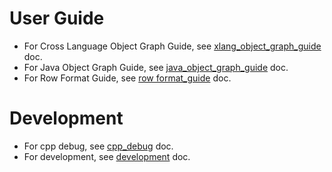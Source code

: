 # User Guide
- For Cross Language Object Graph Guide, see [xlang_object_graph_guide](https://github.com/alipay/fury/blob/main/docs/xlang_object_graph_guide.md) doc.
- For Java Object Graph Guide, see [java_object_graph_guide](https://github.com/alipay/fury/blob/main/docs/java_object_graph_guide.md) doc.
- For Row Format Guide, see [row format_guide](https://github.com/alipay/fury/blob/main/docs/row_format_guide.md) doc.

# Development
- For cpp debug, see [cpp_debug](https://github.com/alipay/fury/blob/main/docs/cpp_debug.md) doc.
- For development, see [development](https://github.com/alipay/fury/blob/main/docs/development.md) doc.
